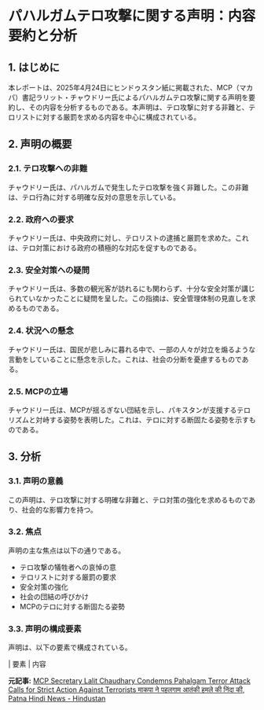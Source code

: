 # パハルガムテロ攻撃に関する声明：内容要約と分析

## 1. はじめに

本レポートは、2025年4月24日にヒンドゥスタン紙に掲載された、MCP（マカパ）書記ラリット・チャウドリー氏によるパハルガムテロ攻撃に関する声明を要約し、その内容を分析するものである。本声明は、テロ攻撃に対する非難と、テロリストに対する厳罰を求める内容を中心に構成されている。

## 2. 声明の概要

### 2.1. テロ攻撃への非難

チャウドリー氏は、パハルガムで発生したテロ攻撃を強く非難した。この非難は、テロ行為に対する明確な反対の意思を示している。

### 2.2. 政府への要求

チャウドリー氏は、中央政府に対し、テロリストの逮捕と厳罰を求めた。これは、テロ対策における政府の積極的な対応を促すものである。

### 2.3. 安全対策への疑問

チャウドリー氏は、多数の観光客が訪れるにも関わらず、十分な安全対策が講じられていなかったことに疑問を呈した。この指摘は、安全管理体制の見直しを求めるものである。

### 2.4. 状況への懸念

チャウドリー氏は、国民が悲しみに暮れる中で、一部の人々が対立を煽るような言動をしていることに懸念を示した。これは、社会の分断を憂慮するものである。

### 2.5. MCPの立場

チャウドリー氏は、MCPが揺るぎない団結を示し、パキスタンが支援するテロリズムと対峙する姿勢を表明した。これは、テロに対する断固たる姿勢を示すものである。

## 3. 分析

### 3.1. 声明の意義

この声明は、テロ攻撃に対する明確な非難と、テロ対策の強化を求めるものであり、社会的な影響力を持つ。

### 3.2. 焦点

声明の主な焦点は以下の通りである。

* テロ攻撃の犠牲者への哀悼の意
* テロリストに対する厳罰の要求
* 安全対策の強化
* 社会の団結の呼びかけ
* MCPのテロに対する断固たる姿勢

### 3.3. 声明の構成要素

声明は、以下の要素で構成されている。

| 要素 | 内容 

**元記事:** [MCP Secretary Lalit Chaudhary Condemns Pahalgam Terror Attack Calls for Strict Action Against Terrorists माकपा ने पहलगाम आतंकी हमले की निंदा की, Patna Hindi News - Hindustan](https://www.livehindustan.com/bihar/patna/story-mcp-secretary-lalit-chaudhary-condemns-pahalgam-terror-attack-calls-for-strict-action-against-terrorists-201745504995827.amp.html)